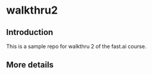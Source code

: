 # walkthru2

## Introduction

This is a sample repo for walkthru 2 of the fast.ai course.

## More details

